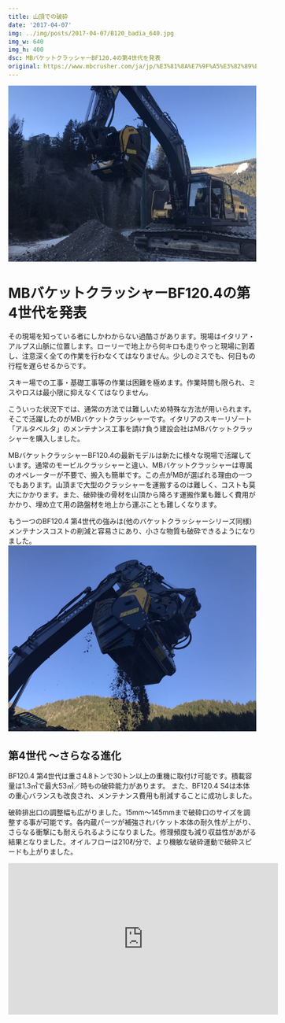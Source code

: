```yaml
---
title: 山頂での破砕
date: '2017-04-07'
img: ../img/posts/2017-04-07/B120_badia_640.jpg
img_w: 640
img_h: 400
dsc: MBバケットクラッシャーBF120.4の第4世代を発表
original: https://www.mbcrusher.com/ja/jp/%E3%81%8A%E7%9F%A5%E3%82%89%E3%81%9B/news/%E5%B1%B1%E9%A0%82%E3%81%A7%E3%81%AE%E7%A0%B4%E7%A0%95
---
```

<img 
    src="../img/posts/2017-04-07/BF120_badia_640-1.jpg"
    alt="BF120 badia 640 1"
    class="rounded-2xl"
/>

# MBバケットクラッシャーBF120.4の第4世代を発表
その現場を知っている者にしかわからない過酷さがあります。現場はイタリア・アルプス山脈に位置します。ローリーで地上から何キロも走りやっと現場に到着し、注意深く全ての作業を行わなくてはなりません。少しのミスでも、何日もの行程を遅らせるからです。

スキー場での工事・基礎工事等の作業は困難を極めます。作業時間も限られ、ミスやロスは最小限に抑えなくてはなりません。

こういった状況下では、通常の方法では難しいため特殊な方法が用いられます。そこで活躍したのがMBバケットクラッシャーです。イタリアのスキーリゾート「アルタベルタ」のメンテナンス工事を請け負う建設会社はMBバケットクラッシャーを購入しました。

MBバケットクラッシャーBF120.4の最新モデルは新たに様々な現場で活躍しています。通常のモービルクラッシャーと違い、MBバケットクラッシャーは専属のオペレーターが不要で、搬入も簡単です。この点がMBが選ばれる理由の一つでもあります。山頂まで大型のクラッシャーを運搬するのは難しく、コストも莫大にかかります。また、破砕後の骨材を山頂から降ろす運搬作業も難しく費用がかかり、埋め立て用の路盤材を地上から運ぶことも難しくなります。

もう一つのBF120.4 第4世代の強みは(他のバケットクラッシャーシリーズ同様)メンテナンスコストの削減と容易さにあり、小さな物質も破砕できるようになりました。
<img 
    src="../img/posts/2017-04-07/BF120BADIA_640.jpg"
    alt="BF120BADIA 640"
    class="rounded-2xl"
/>

## 第4世代 〜さらなる進化

BF120.4 第4世代は重さ4.8トンで30トン以上の重機に取付け可能です。積載容量は1.3㎥で最大53㎥／時もの破砕能力があります。 また、BF120.4 S4は本体の重心バランスも改良され、メンテナンス費用も削減することに成功しました。

破砕排出口の調整幅も広がりました。15mm〜145mmまで破砕口のサイズを調整する事が可能です。各内蔵パーツが補強されバケット本体の耐久性が上がり、さらなる衝撃にも耐えられるようになりました。修理頻度も減り収益性があがる結果となりました。オイルフローは210ℓ/分で、より機敏な破砕運動で破砕スピードも上がりました。

<iframe width="548" height="308" src="https://www.youtube.com/embed/-xUHy68W3zY" frameborder="0" allow="accelerometer; autoplay; clipboard-write; encrypted-media; gyroscope; picture-in-picture" allowfullscreen></iframe>